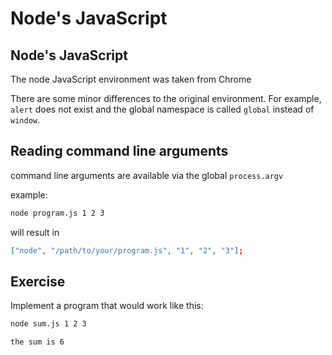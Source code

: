 # Node's JavaScript

## Node's JavaScript

The node JavaScript environment was taken from Chrome

There are some minor differences to the original environment. For example, `alert` does not exist and the global namespace is called `global` instead of `window`.

## Reading command line arguments

command line arguments are available via the global `process.argv`

example:

```bash
node program.js 1 2 3
```

will result in

```json
["node", "/path/to/your/program.js", "1", "2", "3"];
```

## Exercise

Implement a program that would work like this:

```bash
node sum.js 1 2 3

the sum is 6
```
